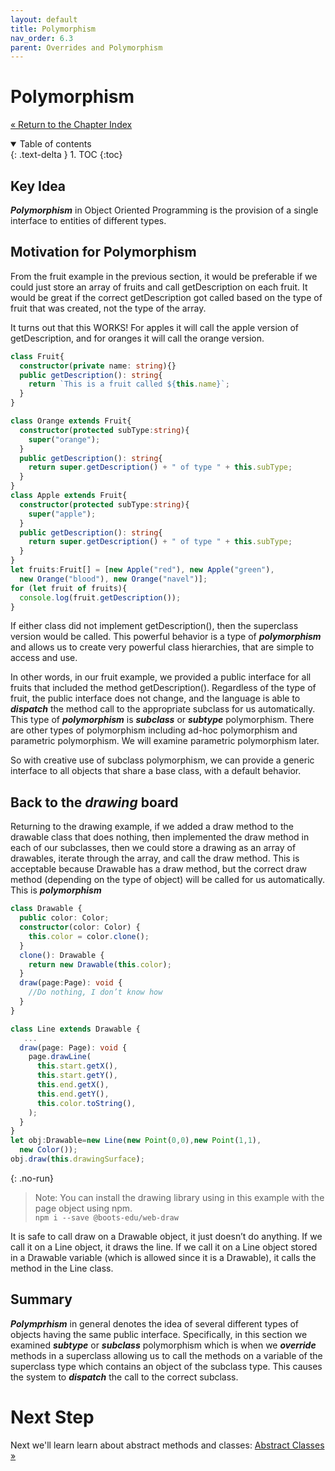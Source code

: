```yaml
---
layout: default
title: Polymorphism
nav_order: 6.3
parent: Overrides and Polymorphism
---
```


# Polymorphism
[&laquo; Return to the Chapter Index](index.md)

<details open markdown="block">
  <summary>
    Table of contents
  </summary>
  {: .text-delta }
1. TOC
{:toc}
</details>

## Key Idea
***Polymorphism*** in Object Oriented Programming is the provision of a single interface to entities of different types.  

## Motivation for Polymorphism
From the fruit example in the previous section, it would be preferable if we could just store an array of fruits and call getDescription on each fruit.  It would be great if the correct getDescription got called based on the type of fruit that was created, not the type of the array.

It turns out that this WORKS! For apples it will call the apple version of getDescription, and for oranges it will call the orange version.

```typescript
class Fruit{
  constructor(private name: string){}
  public getDescription(): string{
    return `This is a fruit called ${this.name}`;
  }
}

class Orange extends Fruit{
  constructor(protected subType:string){
    super("orange");
  }
  public getDescription(): string{
    return super.getDescription() + " of type " + this.subType;
  }
}
class Apple extends Fruit{
  constructor(protected subType:string){
    super("apple");
  }
  public getDescription(): string{
    return super.getDescription() + " of type " + this.subType;
  }
}
let fruits:Fruit[] = [new Apple("red"), new Apple("green"), 
  new Orange("blood"), new Orange("navel")];
for (let fruit of fruits){
  console.log(fruit.getDescription());
}
```

If either class did not implement getDescription(), then the superclass version would be called.  This powerful behavior is a type of ***polymorphism*** and allows us to create very powerful class hierarchies, that are simple to access and use.

In other words, in our fruit example, we provided a public interface for all fruits that included the method getDescription().  Regardless of the type of fruit, the public interface does not change, and the language is able to ***dispatch*** the method call to the appropriate subclass for us automatically.
This type of ***polymorphism*** is ***subclass*** or ***subtype*** polymorphism.  There are other types of polymorphism including ad-hoc polymorphism and parametric polymorphism.  We will examine parametric polymorphism later.

So with creative use of subclass polymorphism, we can provide a generic interface to all objects that share a base class, with a default behavior.

## Back to the *drawing* board
Returning to the drawing example, if we added a draw method to the drawable class that does nothing, then implemented the draw method in each of our subclasses, then we could store a drawing as an array of drawables, iterate through the array, and call the draw method.  This is acceptable because Drawable has a draw method, but the correct draw method (depending on the type of object) will be called for us automatically.  This is ***polymorphism***

```typescript
class Drawable {
  public color: Color;
  constructor(color: Color) {
    this.color = color.clone();
  }
  clone(): Drawable {
    return new Drawable(this.color);
  }
  draw(page:Page): void {
    //Do nothing, I don’t know how
  }
}

class Line extends Drawable {
   ...
  draw(page: Page): void {
    page.drawLine(
      this.start.getX(),
      this.start.getY(),
      this.end.getX(),
      this.end.getY(),
      this.color.toString(),
    );
  }
}
let obj:Drawable=new Line(new Point(0,0),new Point(1,1),
  new Color());
obj.draw(this.drawingSurface);
```
{: .no-run}

> Note: You can install the drawing library using in this example with the page object using npm.  
```npm i --save @boots-edu/web-draw``` 

It is safe to call draw on a Drawable object, it just doesn’t do anything.
If we call it on a Line object, it draws the line.
If we call it on a Line object stored in a Drawable variable (which is allowed since it is a Drawable), it calls the method in the Line class.


## Summary
***Polymprhism*** in general denotes the idea of several different types of objects having the same public interface.  Specifically, in this section we examined ***subtype*** or ***subclass*** polymorphism which is when we ***override*** methods in a superclass allowing us to call the methods on a variable of the superclass type which contains an object of the subclass type.  This causes the system to ***dispatch*** the call to the correct subclass.

# Next Step

Next we'll learn learn about abstract methods and classes: [Abstract Classes &raquo;](../6-polymorphism/abstract.md)